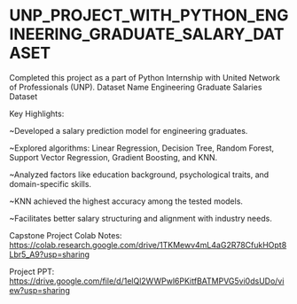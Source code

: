 # UNP_PROJECT_WITH_PYTHON_ENGINEERING_GRADUATE_SALARY_DATASET

Completed this project as a part of Python Internship with United Network of Professionals (UNP).
Dataset Name
Engineering Graduate Salaries Dataset

Key Highlights:

~Developed a salary prediction model for engineering graduates.

~Explored algorithms: Linear Regression, Decision Tree, Random Forest, Support Vector Regression, Gradient Boosting, and KNN.

~Analyzed factors like education background, psychological traits, and domain-specific skills.

~KNN achieved the highest accuracy among the tested models.

~Facilitates better salary structuring and alignment with industry needs.

Capstone Project Colab Notes: https://colab.research.google.com/drive/1TKMewv4mL4aG2R78CfukHOpt8Lbr5_A9?usp=sharing

Project PPT: https://drive.google.com/file/d/1elQl2WWPwl6PKitfBATMPVG5vi0dsUDo/view?usp=sharing
